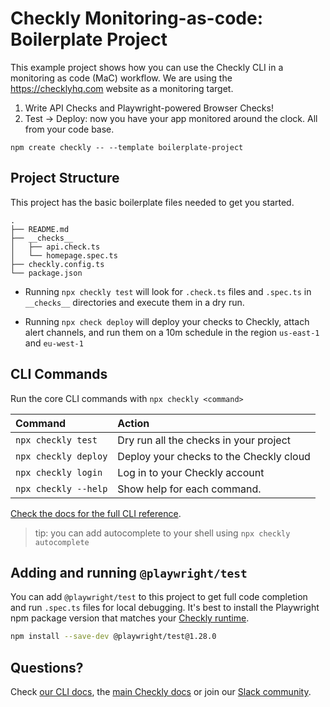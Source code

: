 # Checkly Monitoring-as-code: Boilerplate Project

This example project shows how you can use the Checkly CLI in a monitoring as code (MaC) workflow. We are using the
https://checklyhq.com website as a monitoring target.

1. Write API Checks and Playwright-powered Browser Checks!
2. Test -> Deploy: now you have your app monitored around the clock. All from your code base.

```
npm create checkly -- --template boilerplate-project
```

## Project Structure

This project has the basic boilerplate files needed to get you started.

```
.
├── README.md
├── __checks__
│   ├── api.check.ts
│   └── homepage.spec.ts
├── checkly.config.ts
└── package.json
```

- Running `npx checkly test` will look for `.check.ts` files and `.spec.ts` in `__checks__` directories and execute them in a dry run.

- Running `npx check deploy` will deploy your checks to Checkly, attach alert channels, and run them on a 10m schedule in the 
region `us-east-1` and `eu-west-1`

## CLI Commands

Run the core CLI commands with `npx checkly <command>` 

| Command              | Action                                           |
|:---------------------|:-------------------------------------------------|
| `npx checkly test`   | Dry run all the checks in your project           |
| `npx checkly deploy` | Deploy your checks to the Checkly cloud          |
| `npx checkly login`  | Log in to your Checkly account                   |
| `npx checkly --help` | Show help for each command.                      |

[Check the docs for the full CLI reference](https://www.checklyhq.com/docs/cli/command-line-reference/).

> tip: you can add autocomplete to your shell using `npx checkly autocomplete`

## Adding and running `@playwright/test`

You can add `@playwright/test` to this project to get full code completion and run `.spec.ts` files for local debugging.
It's best to install the Playwright npm package version that matches your [Checkly runtime](https://www.checklyhq.com/docs/cli/npm-packages/).

```bash
npm install --save-dev @playwright/test@1.28.0
```

## Questions?

Check [our CLI docs](https://www.checklyhq.com/docs/cli/), the [main Checkly docs](https://checklyhq.com/docs) or 
join our [Slack community](https://checklyhq.com/slack).
